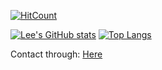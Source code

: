 [![HitCount](https://hits.dwyl.com/RyoLee/RyoLee.svg?style=flat-square)](http://hits.dwyl.com/RyoLee/RyoLee)

[![Lee's GitHub stats](https://github-readme-stats-ryolee.vercel.app/api?username=RyoLee&line_height=24.5&show_icons=true&hide_border=true)](https://github.com/anuraghazra/github-readme-stats)
[![Top Langs](https://github-readme-stats-ryolee.vercel.app/api/top-langs/?username=RyoLee&layout=compact&langs_count=8&hide_border=true&card_width=256)](https://github.com/anuraghazra/github-readme-stats)

<!-- ### Finding a new job(based in Chengdu) 🤔-->
Contact through:
[Here](https://github.com/RyoLee/RyoLee/issues/new)

<!-- 4W -->
<!--
Contact through:
```
echo bGl4aWFuZ2Rvbmdkc2tAZ21haWwuY29t|base64 -d
```
or create a new issue [here](https://github.com/RyoLee/RyoLee/issues/new)
-->
<!--
**RyoLee/RyoLee** is a ✨ _special_ ✨ repository because its `README.md` (this file) appears on your GitHub profile.

Here are some ideas to get you started:

- 🔭 I’m currently working on ...
- 🌱 I’m currently learning ...
- 👯 I’m looking to collaborate on ...
- 🤔 I’m looking for help with ...
- 💬 Ask me about ...
- 📫 How to reach me: ...
- 😄 Pronouns: ...
- ⚡ Fun fact: ...
-->
